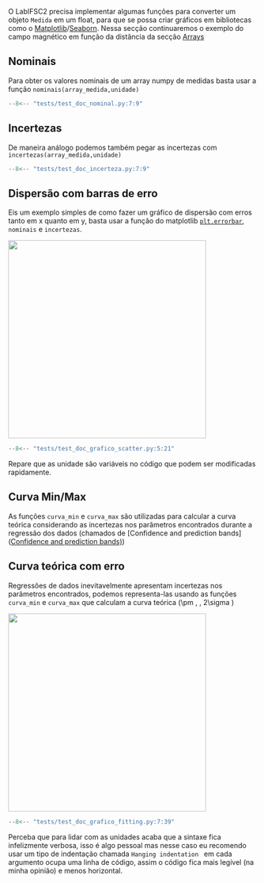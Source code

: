 O LabIFSC2 precisa implementar algumas funções para converter um objeto `Medida` em um 
float, para que se possa criar gráficos em bibliotecas como o [Matplotlib](https://atplotlib.org/)/[Seaborn](https://seaborn.pydata.org/). Nessa secção continuaremos o exemplo do campo magnético em função da distância da secção [Arrays](arrays.md)

## Nominais
Para obter os valores nominais de um array numpy de medidas basta usar a função `nominais(array_medida,unidade)`
```py
--8<-- "tests/test_doc_nominal.py:7:9"
```


## Incertezas
De maneira análogo podemos também pegar as incertezas com `incertezas(array_medida,unidade)`
```py
--8<-- "tests/test_doc_incerteza.py:7:9"
```

## Dispersão com barras de erro 
Eis um exemplo simples de como fazer um gráfico de dispersão com erros tanto em x quanto em y,
basta usar a função do matplotlib [`plt.errorbar`](https://matplotlib.org/stable/api/_as_gen/matplotlib.pyplot.errorbar.html), `nominais` e `incertezas`.


<img src="./images/graficos_scatter.jpg" width=400>

```py
--8<-- "tests/test_doc_grafico_scatter.py:5:21"
```

Repare que as unidade são variáveis no código que podem ser modificadas rapidamente.



## Curva Min/Max

As funções `curva_min` e `curva_max` são utilizadas para calcular a curva teórica considerando as incertezas nos parâmetros encontrados durante a regressão dos dados (chamados de [Confidence and prediction bands]([Confidence and prediction bands)](https://en.wikipedia.org/wiki/Confidence_and_prediction_bands))

##  Curva teórica com erro
Regressões de dados inevitavelmente apresentam incertezas nos parâmetros encontrados, podemos representa-las usando as funções `curva_min` e `curva_max` que calculam a curva teórica \(\pm \, \, 2\sigma \)

<img src="./images/graficos_fitting.jpg" width=400>

```py
--8<-- "tests/test_doc_grafico_fitting.py:7:39"
```

Perceba que para lidar com as unidades acaba que a sintaxe fica infelizmente verbosa, isso é algo pessoal mas nesse caso eu recomendo usar um tipo de indentação chamada `Hanging indentation ` em cada argumento ocupa uma linha de código, assim o código fica mais legível (na minha opinião) e menos horizontal.

